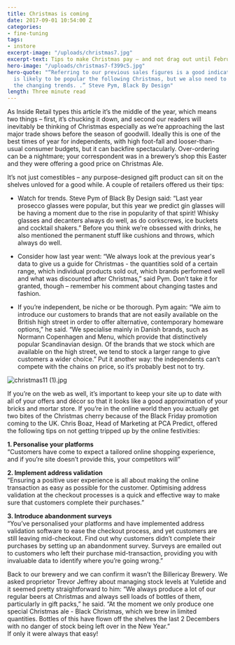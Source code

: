 ```yaml
---
title: Christmas is coming
date: 2017-09-01 10:54:00 Z
categories:
- fine-tuning
tags:
- instore
excerpt-image: "/uploads/christmas7.jpg"
excerpt-text: Tips to make Christmas pay – and not drag out until February!
hero-image: "/uploads/christmas7-f399c5.jpg"
hero-quote: "“Referring to our previous sales figures is a good indication of what
  is likely to be popular the following Christmas, but we also need to be aware of
  the changing trends. .” Steve Pym, Black By Design"
length: Three minute read
---
```


As Inside Retail types this article it’s the middle of the year, which means two things – first, it’s chucking it down, and second our readers will inevitably be thinking of Christmas especially as we’re approaching the last major trade shows before the season of goodwill. Ideally this is one of the best times of year for independents, with high foot-fall and looser-than-usual consumer budgets, but it can backfire spectacularly. Over-ordering can be a nightmare; your correspondent was in a brewery’s shop this Easter and they were offering a good price on Christmas Ale.

It’s not just comestibles – any purpose-designed gift product can sit on the shelves unloved for a good while. A couple of retailers offered us their tips:

* Watch for trends. Steve Pym of Black By Design said: “Last year prosecco glasses were popular, but this year we predict gin glasses will be having a moment due to the rise in popularity of that spirit! Whisky glasses and decanters always do well, as do corkscrews, ice buckets and cocktail shakers.” Before you think we’re obsessed with drinks, he also mentioned the permanent stuff like cushions and throws, which always do well.

* Consider how last year went: “We always look at the previous year's data to give us a guide for Christmas - the quantities sold of a certain range, which individual products sold out, which brands performed well and what was discounted after Christmas,” said Pym. Don’t take it for granted, though – remember his comment about changing tastes and fashion.

* If you’re independent, be niche or be thorough. Pym again: “We aim to introduce our customers to brands that are not easily available on the British high street in order to offer alternative, contemporary homeware options,” he said. “We specialise mainly in Danish brands, such as Normann Copenhagen and Menu, which provide that distinctively popular Scandinavian design. Of the brands that we stock which are available on the high street, we tend to stock a larger range to give customers a wider choice.” Put it another way: the independents can’t compete with the chains on price, so it’s probably best not to try.

![christmas11 (1).jpg](/uploads/christmas11%20(1).jpg)

If you’re on the web as well, it’s important to keep your site up to date with all of your offers and décor so that it looks like a good approximation of your bricks and mortar store. If you’re in the online world then you actually get two bites of the Christmas cherry because of the Black Friday promotion coming to the UK. Chris Boaz, Head of Marketing at PCA Predict, offered the following tips on not getting tripped up by the online festivities:

**1. Personalise your platforms**\
“Customers have come to expect a tailored online shopping experience, and if you’re site doesn’t provide this, your competitors will”

**2. Implement address validation**\
“Ensuring a positive user experience is all about making the online transaction as easy as possible for the customer. Optimising address validation at the checkout processes is a quick and effective way to make sure that customers complete their purchases.”

**3. Introduce abandonment surveys**\
“You’ve personalised your platforms and have implemented address validation software to ease the checkout process, and yet customers are still leaving mid-checkout. Find out why customers didn’t complete their purchases by setting up an abandonment survey. Surveys are emailed out to customers who left their purchase mid-transaction, providing you with invaluable data to identify where you’re going wrong.”

Back to our brewery and we can confirm it wasn’t the Billericay Brewery. We asked proprietor Trevor Jeffrey about managing stock levels at Yuletide and it seemed pretty straightforward to him: “We always produce a lot of our regular beers at Christmas and always sell loads of bottles of them, particularly in gift packs,” he said. “At the moment we only produce one special Christmas ale - Black Christmas, which we brew in limited quantities. Bottles of this have flown off the shelves the last 2 Decembers with no danger of stock being left over in the New Year.”
\
If only it were always that easy!